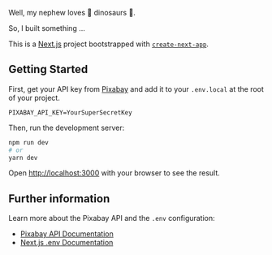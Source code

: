 Well, my nephew loves 🦖 dinosaurs 🦖.

So, I built something ...

This is a [Next.js](https://nextjs.org/) project bootstrapped with [`create-next-app`](https://github.com/vercel/next.js/tree/canary/packages/create-next-app).

## Getting Started

First, get your API key from [Pixabay](https://pixabay.com/) and add it to your `.env.local` at the root of your project.

```
PIXABAY_API_KEY=YourSuperSecretKey
```

Then, run the development server:

```bash
npm run dev
# or
yarn dev
```

Open [http://localhost:3000](http://localhost:3000) with your browser to see the result.

## Further information

Learn more about the Pixabay API and the `.env` configuration:

- [Pixabay API Documentation](https://pixabay.com/api/docs/)
- [Next.js .env Documentation](https://nextjs.org/docs/basic-features/environment-variables)
